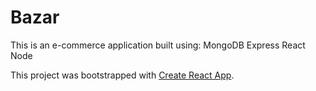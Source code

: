 # Bazar

This is an e-commerce application built using:
MongoDB
Express
React
Node

This project was bootstrapped with [Create React App](https://github.com/facebookincubator/create-react-app).
